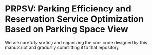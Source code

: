 # PRPSV: Parking Efficiency and Reservation Service Optimization Based on Parking Space View
We are carefully sorting and organizing the core code designed by this manuscript and gradually committing it to that repository.
